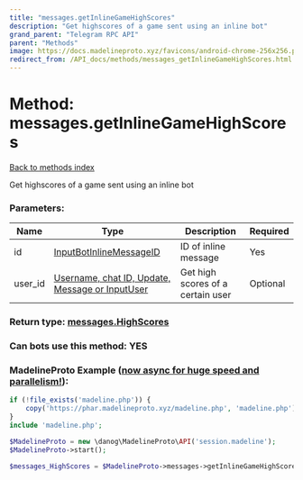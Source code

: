 ```yaml
---
title: "messages.getInlineGameHighScores"
description: "Get highscores of a game sent using an inline bot"
grand_parent: "Telegram RPC API"
parent: "Methods"
image: https://docs.madelineproto.xyz/favicons/android-chrome-256x256.png
redirect_from: /API_docs/methods/messages_getInlineGameHighScores.html
---
```

# Method: messages.getInlineGameHighScores
[Back to methods index](index.html)



Get highscores of a game sent using an inline bot

### Parameters:

| Name     |    Type       | Description | Required |
|----------|---------------|-------------|----------|
|id|[InputBotInlineMessageID](/API_docs/types/InputBotInlineMessageID.html) | ID of inline message | Yes|
|user\_id|[Username, chat ID, Update, Message or InputUser](/API_docs/types/InputUser.html) | Get high scores of a certain user | Optional|


### Return type: [messages.HighScores](/API_docs/types/messages.HighScores.html)

### Can bots use this method: **YES**


### MadelineProto Example ([now async for huge speed and parallelism!](https://docs.madelineproto.xyz/docs/ASYNC.html)):


```php
if (!file_exists('madeline.php')) {
    copy('https://phar.madelineproto.xyz/madeline.php', 'madeline.php');
}
include 'madeline.php';

$MadelineProto = new \danog\MadelineProto\API('session.madeline');
$MadelineProto->start();

$messages_HighScores = $MadelineProto->messages->getInlineGameHighScores(id: InputBotInlineMessageID, user_id: InputUser, );
```

